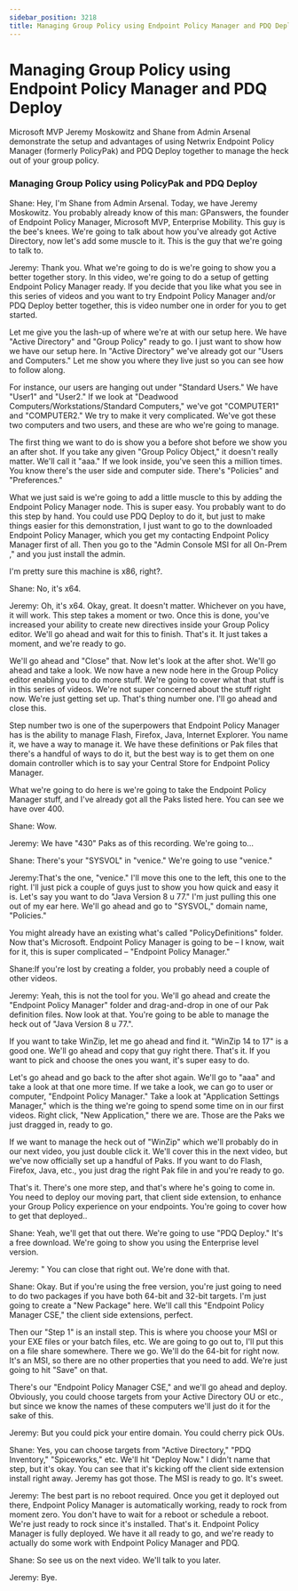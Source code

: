 ```yaml
---
sidebar_position: 3218
title: Managing Group Policy using Endpoint Policy Manager and PDQ Deploy
---
```


# Managing Group Policy using Endpoint Policy Manager and PDQ Deploy

Microsoft MVP Jeremy Moskowitz and Shane from Admin Arsenal demonstrate the setup and advantages of using Netwrix Endpoint Policy Manager (formerly PolicyPak) and PDQ Deploy together to manage the heck out of your group policy.

### Managing Group Policy using PolicyPak and PDQ Deploy

Shane: Hey, I'm Shane from Admin Arsenal. Today, we have Jeremy Moskowitz. You probably already know of this man: GPanswers, the founder of Endpoint Policy Manager, Microsoft MVP, Enterprise Mobility. This guy is the bee's knees. We're going to talk about how you've already got Active Directory, now let's add some muscle to it. This is the guy that we're going to talk to.

Jeremy: Thank you. What we're going to do is we're going to show you a better together story. In this video, we're going to do a setup of getting Endpoint Policy Manager ready. If you decide that you like what you see in this series of videos and you want to try Endpoint Policy Manager and/or PDQ Deploy better together, this is video number one in order for you to get started.

Let me give you the lash-up of where we're at with our setup here. We have "Active Directory" and "Group Policy" ready to go. I just want to show how we have our setup here. In "Active Directory" we've already got our "Users and Computers." Let me show you where they live just so you can see how to follow along.

For instance, our users are hanging out under "Standard Users." We have "User1" and "User2." If we look at "Deadwood Computers/Workstations/Standard Computers," we've got "COMPUTER1" and "COMPUTER2." We try to make it very complicated. We've got these two computers and two users, and these are who we're going to manage.

The first thing we want to do is show you a before shot before we show you an after shot. If you take any given "Group Policy Object," it doesn't really matter. We'll call it "aaa." If we look inside, you've seen this a million times. You know there's the user side and computer side. There's "Policies" and "Preferences."

What we just said is we're going to add a little muscle to this by adding the Endpoint Policy Manager node. This is super easy. You probably want to do this step by hand. You could use PDQ Deploy to do it, but just to make things easier for this demonstration, I just want to go to the downloaded Endpoint Policy Manager, which you get my contacting Endpoint Policy Manager first of all. Then you go to the "Admin Console MSI for all On-Prem ," and you just install the admin.

I'm pretty sure this machine is x86, right?.

Shane: No, it's x64.

Jeremy: Oh, it's x64. Okay, great. It doesn't matter. Whichever on you have, it will work. This step takes a moment or two. Once this is done, you've increased your ability to create new directives inside your Group Policy editor. We'll go ahead and wait for this to finish. That's it. It just takes a moment, and we're ready to go.

We'll go ahead and "Close" that. Now let's look at the after shot. We'll go ahead and take a look. We now have a new node here in the Group Policy editor enabling you to do more stuff. We're going to cover what that stuff is in this series of videos. We're not super concerned about the stuff right now. We're just getting set up. That's thing number one. I'll go ahead and close this.

Step number two is one of the superpowers that Endpoint Policy Manager has is the ability to manage Flash, Firefox, Java, Internet Explorer. You name it, we have a way to manage it. We have these definitions or Pak files that there's a handful of ways to do it, but the best way is to get them on one domain controller which is to say your Central Store for Endpoint Policy Manager.

What we're going to do here is we're going to take the Endpoint Policy Manager stuff, and I've already got all the Paks listed here. You can see we have over 400.

Shane: Wow.

Jeremy: We have "430" Paks as of this recording. We're going to…

Shane: There's your "SYSVOL" in "venice." We're going to use "venice."

Jeremy:That's the one, "venice." I'll move this one to the left, this one to the right. I'll just pick a couple of guys just to show you how quick and easy it is. Let's say you want to do "Java Version 8 u 77." I'm just pulling this one out of my ear here. We'll go ahead and go to "SYSVOL," domain name, "Policies."

You might already have an existing what's called "PolicyDefinitions" folder. Now that's Microsoft. Endpoint Policy Manager is going to be – I know, wait for it, this is super complicated – "Endpoint Policy Manager."

Shane:If you're lost by creating a folder, you probably need a couple of other videos.

Jeremy: Yeah, this is not the tool for you. We'll go ahead and create the "Endpoint Policy Manager" folder and drag-and-drop in one of our Pak definition files. Now look at that. You're going to be able to manage the heck out of "Java Version 8 u 77.".

If you want to take WinZip, let me go ahead and find it. "WinZip 14 to 17" is a good one. We'll go ahead and copy that guy right there. That's it. If you want to pick and choose the ones you want, it's super easy to do.

Let's go ahead and go back to the after shot again. We'll go to "aaa" and take a look at that one more time. If we take a look, we can go to user or computer, "Endpoint Policy Manager." Take a look at "Application Settings Manager," which is the thing we're going to spend some time on in our first videos. Right click, "New Application," there we are. Those are the Paks we just dragged in, ready to go.

If we want to manage the heck out of "WinZip" which we'll probably do in our next video, you just double click it. We'll cover this in the next video, but we've now officially set up a handful of Paks. If you want to do Flash, Firefox, Java, etc., you just drag the right Pak file in and you're ready to go.

That's it. There's one more step, and that's where he's going to come in. You need to deploy our moving part, that client side extension, to enhance your Group Policy experience on your endpoints. You're going to cover how to get that deployed..

Shane: Yeah, we'll get that out there. We're going to use "PDQ Deploy." It's a free download. We're going to show you using the Enterprise level version.

Jeremy: " You can close that right out. We're done with that.

Shane: Okay. But if you're using the free version, you're just going to need to do two packages if you have both 64-bit and 32-bit targets. I'm just going to create a "New Package" here. We'll call this "Endpoint Policy Manager CSE," the client side extensions, perfect.

Then our "Step 1" is an install step. This is where you choose your MSI or your EXE files or your batch files, etc. We are going to go out to, I'll put this on a file share somewhere. There we go. We'll do the 64-bit for right now. It's an MSI, so there are no other properties that you need to add. We're just going to hit "Save" on that.

There's our "Endpoint Policy Manager CSE," and we'll go ahead and deploy. Obviously, you could choose targets from your Active Directory OU or etc., but since we know the names of these computers we'll just do it for the sake of this.

Jeremy: But you could pick your entire domain. You could cherry pick OUs.

Shane: Yes, you can choose targets from "Active Directory," "PDQ Inventory," "Spiceworks," etc. We'll hit "Deploy Now." I didn't name that step, but it's okay. You can see that it's kicking off the client side extension install right away. Jeremy has got those. The MSI is ready to go. It's sweet.

Jeremy: The best part is no reboot required. Once you get it deployed out there, Endpoint Policy Manager is automatically working, ready to rock from moment zero. You don't have to wait for a reboot or schedule a reboot. We're just ready to rock since it's installed.
That's it. Endpoint Policy Manager is fully deployed. We have it all ready to go, and we're ready to actually do some work with Endpoint Policy Manager and PDQ.

Shane: So see us on the next video. We'll talk to you later.

Jeremy: Bye.